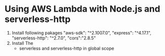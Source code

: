 # Using AWS Lambda with Node.js and serverless-http
1. Install following pakages
"aws-sdk": "^2.1007.0",
    "express": "^4.17.1",
    "serverless-http": "^2.7.0",
    "cors":"2.8.5"
2. Install The 
    - serverless and serverless-http in global scope     